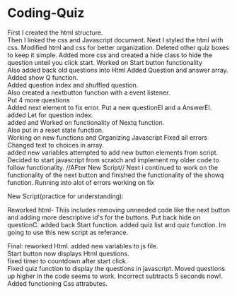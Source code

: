 # Coding-Quiz
First I created the html structure.   
Then I linked the css and Javascript document.
Next I styled the html with css.
Modified html and css for better organization.
Deleted other quiz boxes to keep it simple.
Added more css and created a hide class to hide the question unteil you click start.
Worked on Start button functionality  
Also added back old questions into Html
Added Question and answer array.   
Added show Q function.   
Added question index and shuffled question.   
Also created a nextbutton function with a event listener.   
Put 4 more questions   
Added next element to fix error.
Put a new questionEl and a AnswerEl.   
added Let for question index.   
added and Worked on functionality of Nextq function.   
Also put in a reset state function.   
Working on new functions and Organizing Javascript
Fixed all errors    
Changed text to choices in array.   
added new variables
attempted to add new button elements from script.  
Decided to start javascript from scratch and implement my older code to follow functionality.
              //AFter New Script//
Next i continued to work on the functionality of the next button and finished the functionality of the showq function.
Running into alot of errors working on fix




New Script(practice for understanding):

Reworked html-  Thiis includes removing unneeded code like the next button and adding more descriptive id's for the buttons. 
Put back hide on questionC.   added back Start function.
added quiz list and quiz function.   Im going to use this new script as referance.

Final: 
reworked Html.
added new variables to js file.   
Start button now displays Html questions.   
fixed timer to countdown after start click.  
Fixed quiz function to display the questions in javascript.
Moved questions up higher in the code seems to work.
Incorrect subtracts 5 seconds now!.
Added functioning Css attrabutes.